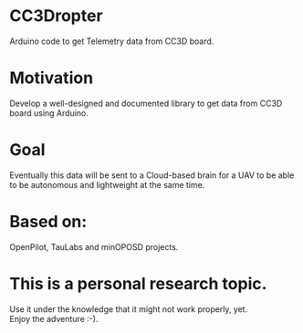 # CC3Dropter
Arduino code to get Telemetry data from CC3D board.

# Motivation
Develop a well-designed and documented library to get data from CC3D board using Arduino.

# Goal
Eventually this data will be sent to a Cloud-based brain for a UAV to be able to be autonomous and lightweight at the same time.

# Based on:
OpenPilot, TauLabs and minOPOSD projects.

# This is a personal research topic.   
Use it under the knowledge that it might not work properly, yet.   
Enjoy the adventure :-).  
